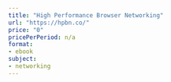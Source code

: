 ```yaml
---
title: "High Performance Browser Networking"
url: "https://hpbn.co/"
price: "0"
pricePerPeriod: n/a
format: 
- ebook
subject: 
- networking
---
```

